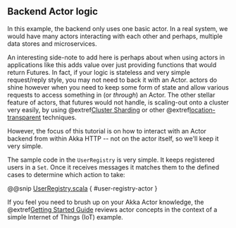 Backend Actor logic
-------------------

In this example, the backend only uses one basic actor. In a real system, we would have many actors interacting with each other and perhaps, multiple data stores and microservices. 

An interesting side-note to add here is perhaps about when using actors in applications like this adds value over just providing functions that would return Futures.
In fact, if your logic is stateless and very simple request/reply style, you may not need to back it with an Actor. actors do shine however when you need to keep some form of state and allow various requests to access something in (or *through*) an Actor. The other stellar feature of actors, that futures would not handle, is scaling-out onto a cluster very easily, by using @extref[Cluster Sharding](akka:cluster-sharding.html) or other @extref[location-transparent](akka:general/remoting.html) techniques.

However, the focus of this tutorial is on how to interact with an Actor backend from within Akka HTTP -- not on the actor itself, so we'll keep it very simple.
 
The sample code in the `UserRegistry` is very simple. It keeps registered users in a `Set`. Once it receives messages it matches them to the defined cases to determine which action to take:

@@snip [UserRegistry.scala]($g8src$/scala/$package$/UserRegistry.scala) { #user-registry-actor }

If you feel you need to brush up on your Akka Actor knowledge, the @extref[Getting Started Guide](akka:guide/index.html) reviews actor concepts in the context of a simple Internet of Things (IoT) example.
